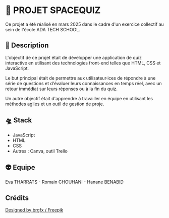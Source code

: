 # 🚀 PROJET SPACEQUIZ

Ce projet a été réalisé en mars 2025 dans le cadre d'un exercice collectif au sein de l'école ADA TECH SCHOOL.

## 📓 Description

L'objectif de ce projet était de développer une application de quiz interactive en utilisant des technologies front-end telles que HTML, CSS et JavaScript.

Le but principal était de permettre aux utilisateur·ices de répondre à une série de questions et d'évaluer leurs connaissances en temps réel, avec un retour immédiat sur leurs réponses ou à la fin du quiz.

Un autre objectif était d'apprendre à travailler en équipe en utilisant les méthodes agiles et un outil de gestion de proje.


## 🛸 Stack

- JavaScript
- HTML
- CSS
- Autres : Canva, outil Trello


## 👽 Equipe

Eva THARRATS -
Romain CHOUHANI -
Hanane BENABID

## Crédits
<a href="http://www.freepik.com">Designed by brgfx / Freepik</a>




